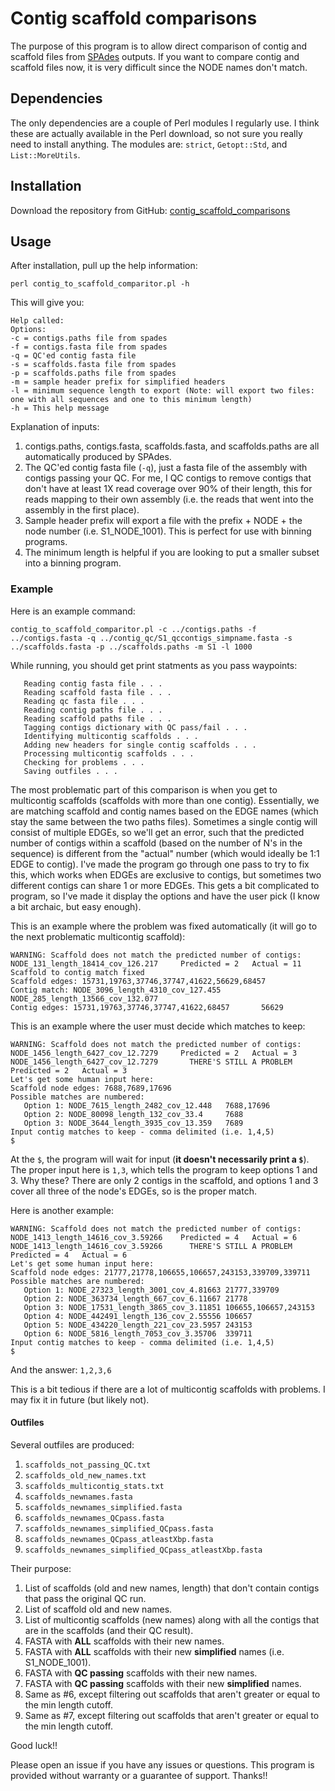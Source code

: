 # Contig scaffold comparisons

The purpose of this program is to allow direct comparison of contig and scaffold files from [SPAdes](http://cab.spbu.ru/software/spades/) outputs. If you want to compare contig and scaffold files now, it is very difficult since the NODE names don't match.

## Dependencies

The only dependencies are a couple of Perl modules I regularly use. I think these are actually available in the Perl download, so not sure you really need to install anything. The modules are: ```strict```, ```Getopt::Std```, and ```List::MoreUtils```.

## Installation

Download the repository from GitHub: [contig\_scaffold\_comparisons](https://github.com/seanmcallister/contig_scaffold_comparisons)

## Usage

After installation, pull up the help information:

```
perl contig_to_scaffold_comparitor.pl -h
```
This will give you:

```
Help called:
Options:
-c = contigs.paths file from spades
-f = contigs.fasta file from spades
-q = QC'ed contig fasta file
-s = scaffolds.fasta file from spades
-p = scaffolds.paths file from spades
-m = sample header prefix for simplified headers
-l = minimum sequence length to export (Note: will export two files: one with all sequences and one to this minimum length)
-h = This help message
```

Explanation of inputs:

1. contigs.paths, contigs.fasta, scaffolds.fasta, and scaffolds.paths are all automatically produced by SPAdes.
2. The QC'ed contig fasta file (```-q```), just a fasta file of the assembly with contigs passing your QC. For me, I QC contigs to remove contigs that don't have at least 1X read coverage over 90% of their length, this for reads mapping to their own assembly (i.e. the reads that went into the assembly in the first place).
3. Sample header prefix will export a file with the prefix + NODE + the node number (i.e. S1\_NODE\_1001). This is perfect for use with binning programs.
4. The minimum length is helpful if you are looking to put a smaller subset into a binning program.


### Example

Here is an example command:

```
contig_to_scaffold_comparitor.pl -c ../contigs.paths -f ../contigs.fasta -q ../contig_qc/S1_qccontigs_simpname.fasta -s ../scaffolds.fasta -p ../scaffolds.paths -m S1 -l 1000
```

While running, you should get print statments as you pass waypoints:

```
   Reading contig fasta file . . . 
   Reading scaffold fasta file . . . 
   Reading qc fasta file . . . 
   Reading contig paths file . . . 
   Reading scaffold paths file . . . 
   Tagging contigs dictionary with QC pass/fail . . . 
   Identifying multicontig scaffolds . . . 
   Adding new headers for single contig scaffolds . . . 
   Processing multicontig scaffolds . . . 
   Checking for problems . . . 
   Saving outfiles . . . 
```

The most problematic part of this comparison is when you get to multicontig scaffolds (scaffolds with more than one contig). Essentially, we are matching scaffold and contig names based on the EDGE names (which stay the same between the two paths files). Sometimes a single contig will consist of multiple EDGEs, so we'll get an error, such that the predicted number of contigs within a scaffold (based on the number of N's in the sequence) is different from the "actual" number (which would ideally be 1:1 EDGE to contig). I've made the program go through one pass to try to fix this, which works when EDGEs are exclusive to contigs, but sometimes two different contigs can share 1 or more EDGEs. This gets a bit complicated to program, so I've made it display the options and have the user pick (I know a bit archaic, but easy enough).

This is an example where the problem was fixed automatically (it will go to the next problematic multicontig scaffold):

```
WARNING: Scaffold does not match the predicted number of contigs: NODE_131_length_18414_cov_126.217     Predicted = 2   Actual = 11
Scaffold to contig match fixed
Scaffold edges: 15731,19763,37746,37747,41622,56629,68457
Contig match: NODE_3096_length_4310_cov_127.455 NODE_285_length_13566_cov_132.077
Contig edges: 15731,19763,37746,37747,41622,68457       56629   
```

This is an example where the user must decide which matches to keep:

```
WARNING: Scaffold does not match the predicted number of contigs: NODE_1456_length_6427_cov_12.7279     Predicted = 2   Actual = 3
NODE_1456_length_6427_cov_12.7279       THERE'S STILL A PROBLEM Predicted = 2   Actual = 3
Let's get some human input here:
Scaffold node edges: 7688,7689,17696
Possible matches are numbered:
   Option 1: NODE_7615_length_2482_cov_12.448   7688,17696
   Option 2: NODE_80098_length_132_cov_33.4     7688
   Option 3: NODE_3644_length_3935_cov_13.359   7689
Input contig matches to keep - comma delimited (i.e. 1,4,5)
$
```
At the ```$```, the program will wait for input (**it doesn't necessarily print a ```$```**). The proper input here is ```1,3```, which tells the program to keep options 1 and 3. Why these? There are only 2 contigs in the scaffold, and options 1 and 3 cover all three of the node's EDGEs, so is the proper match.

Here is another example:

```
WARNING: Scaffold does not match the predicted number of contigs: NODE_1413_length_14616_cov_3.59266    Predicted = 4   Actual = 6
NODE_1413_length_14616_cov_3.59266      THERE'S STILL A PROBLEM Predicted = 4   Actual = 6
Let's get some human input here:
Scaffold node edges: 21777,21778,106655,106657,243153,339709,339711
Possible matches are numbered:
   Option 1: NODE_27323_length_3001_cov_4.81663 21777,339709
   Option 2: NODE_363734_length_667_cov_6.11667 21778
   Option 3: NODE_17531_length_3865_cov_3.11851 106655,106657,243153
   Option 4: NODE_442491_length_136_cov_2.55556 106657
   Option 5: NODE_434220_length_221_cov_23.5957 243153
   Option 6: NODE_5816_length_7053_cov_3.35706  339711
Input contig matches to keep - comma delimited (i.e. 1,4,5)
$
```

And the answer: ```1,2,3,6```

This is a bit tedious if there are a lot of multicontig scaffolds with problems. I may fix it in future (but likely not).

#### Outfiles

Several outfiles are produced:

1. ```scaffolds_not_passing_QC.txt```
2. ```scaffolds_old_new_names.txt```
3. ```scaffolds_multicontig_stats.txt```
4. ```scaffolds_newnames.fasta```
5. ```scaffolds_newnames_simplified.fasta```
6. ```scaffolds_newnames_QCpass.fasta```
7. ```scaffolds_newnames_simplified_QCpass.fasta```
8. ```scaffolds_newnames_QCpass_atleastXbp.fasta```
9. ```scaffolds_newnames_simplified_QCpass_atleastXbp.fasta```

Their purpose:

1. List of scaffolds (old and new names, length) that don't contain contigs that pass the original QC run.
2. List of scaffold old and new names.
3. List of multicontig scaffolds (new names) along with all the contigs that are in the scaffolds (and their QC result).
4. FASTA with **ALL** scaffolds with their new names.
5. FASTA with **ALL** scaffolds with their new **simplified** names (i.e. S1\_NODE\_1001).
6. FASTA with **QC passing** scaffolds with their new names.
7. FASTA with **QC passing** scaffolds with their new **simplified** names.
8. Same as #6, except filtering out scaffolds that aren't greater or equal to the min length cutoff.
9. Same as #7, except filtering out scaffolds that aren't greater or equal to the min length cutoff.

Good luck!!

Please open an issue if you have any issues or questions. This program is provided without warranty or a guarantee of support. Thanks!!

